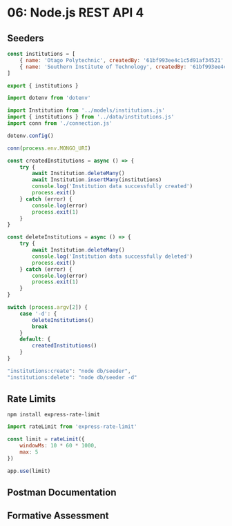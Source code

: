 # 06: Node.js REST API 4

## Seeders

```javascript
const institutions = [
    { name: 'Otago Polytechnic', createdBy: '61bf993ee4c1c5d91af34521' },
    { name: 'Southern Institute of Technology', createdBy: '61bf993ee4c1c5d91af34521' }
]

export { institutions }
```

```javascript
import dotenv from 'dotenv'

import Institution from '../models/institutions.js'
import { institutions } from '../data/institutions.js'
import conn from './connection.js'

dotenv.config()

conn(process.env.MONGO_URI)

const createdInstitutions = async () => {
    try {
        await Institution.deleteMany()
        await Institution.insertMany(institutions)
        console.log('Institution data successfully created')
        process.exit()
    } catch (error) {
        console.log(error)
        process.exit(1)
    }
}

const deleteInstitutions = async () => {
    try {
        await Institution.deleteMany()
        console.log('Institution data successfully deleted')
        process.exit()
    } catch (error) {
        console.log(error)
        process.exit(1)
    }
}

switch (process.argv[2]) {
    case '-d': {
        deleteInstitutions()
        break
    }
    default: {
        createdInstitutions()
    }
}
```

```javascript
"institutions:create": "node db/seeder",
"institutions:delete": "node db/seeder -d"
```

## Rate Limits

`npm install express-rate-limit`

```javascript
import rateLimit from 'express-rate-limit'
```

```javascript
const limit = rateLimit({
    windowMs: 10 * 60 * 1000,
    max: 5
})
```

```javascript
app.use(limit)
```

## Postman Documentation

## Formative Assessment
